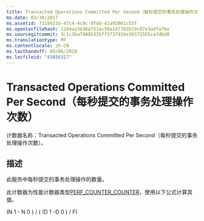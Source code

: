 ```yaml
---
title: Transacted Operations Committed Per Second（每秒提交的事务处理操作次数）
ms.date: 03/30/2017
ms.assetid: 7318921b-47c4-4c8c-9fdd-41a92061c53f
ms.openlocfilehash: 124eae3b36a731ac50a147782b19c87e3adfa7be
ms.sourcegitcommit: 3c1c3ba79895335ff3737934e39372555ca7d6d0
ms.translationtype: MT
ms.contentlocale: zh-CN
ms.lasthandoff: 09/06/2018
ms.locfileid: "43856317"
---
```

# <a name="transacted-operations-committed-per-second"></a>Transacted Operations Committed Per Second（每秒提交的事务处理操作次数）
计数器名称：Transacted Operations Committed Per Second（每秒提交的事务处理操作次数）。  
  
## <a name="description"></a>描述  
 此服务中每秒提交的事务处理操作的数量。  
  
 此计数器为性能计数器类型[PERF_COUNTER_COUNTER](https://go.microsoft.com/fwlink/?LinkID=94649)，使用以下公式计算其值。  
  
 (N 1 - N 0 ) / ( (D 1 -D 0 ) / F)
